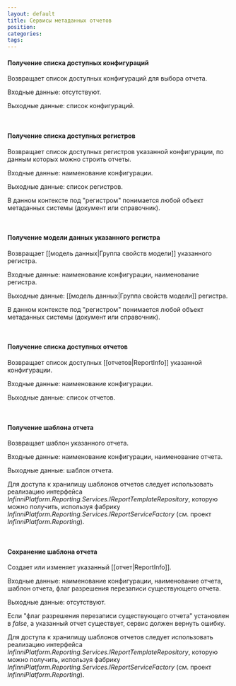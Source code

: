 ```yaml
---
layout: default
title: Сервисы метаданных отчетов
position: 
categories: 
tags: 
---
```


#### Получение списка доступных конфигураций

Возвращает список доступных конфигураций для выбора отчета.

Входные данные: отсутствуют.

Выходные данные: список конфигураций.

 

#### Получение списка доступных регистров

Возвращает список доступных регистров указанной конфигурации, по данным которых можно строить отчеты.

Входные данные: наименование конфигурации.

Выходные данные: список регистров.

В данном контексте под "регистром" понимается любой объект метаданных системы (документ или справочник).

 

#### Получение модели данных указанного регистра

Возвращает [[модель данных|Группа свойств модели]] указанного регистра.

Входные данные: наименование конфигурации, наименование регистра.

Выходные данные: [[модель данных|Группа свойств модели]] регистра.

В данном контексте под "регистром" понимается любой объект метаданных системы (документ или справочник).

 

#### Получение списка доступных отчетов

Возвращает список доступных [[отчетов|ReportInfo]] указанной конфигурации.

Входные данные: наименование конфигурации.

Выходные данные: список отчетов.

 

#### Получение шаблона отчета

Возвращает шаблон указанного отчета.

Входные данные: наименование конфигурации, наименование отчета.

Выходные данные: шаблон отчета.

Для доступа к хранилищу шаблонов отчетов следует использовать реализацию интерфейса *InfinniPlatform.Reporting.Services.IReportTemplateRepository*, которую можно получить, используя фабрику *InfinniPlatform.Reporting.Services.IReportServiceFactory* (см. проект *InfinniPlatform.Reporting*).

 

#### Сохранение шаблона отчета

Создает или изменяет указанный [[отчет|ReportInfo]].

Входные данные: наименование конфигурации, наименование отчета, шаблон отчета, флаг разрешения перезаписи существующего отчета.

Выходные данные: отсутствуют.

Если "флаг разрешения перезаписи существующего отчета" установлен в *false*, а указанный отчет существует, сервис должен вернуть ошибку.

Для доступа к хранилищу шаблонов отчетов следует использовать реализацию интерфейса *InfinniPlatform.Reporting.Services.IReportTemplateRepository*, которую можно получить, используя фабрику *InfinniPlatform.Reporting.Services.IReportServiceFactory* (см. проект *InfinniPlatform.Reporting*).

 

 

